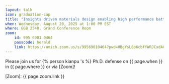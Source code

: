 ```yaml
---
layout: talk
icon: graduation-cap
title: "Insights driven materials design enabling high performance batteries"
when: Wednesday, August 20, 2025 at 1:00 PM EST
where: GGB 2540, Grand Conference Room 
zoom:
    id: 995 6901 0464
    passcode: herald
    link: https://umich.zoom.us/s/99569010464?pwd=HBgYsL8b6cbffWRJCxdAGcdqMtT4kk.1
---
```

Please join us for {% person kianpu 's %} Ph.D. defense on {{ page.when }} in {{ page.where }} or via [Zoom]!

[Zoom]: {{ page.zoom.link }}